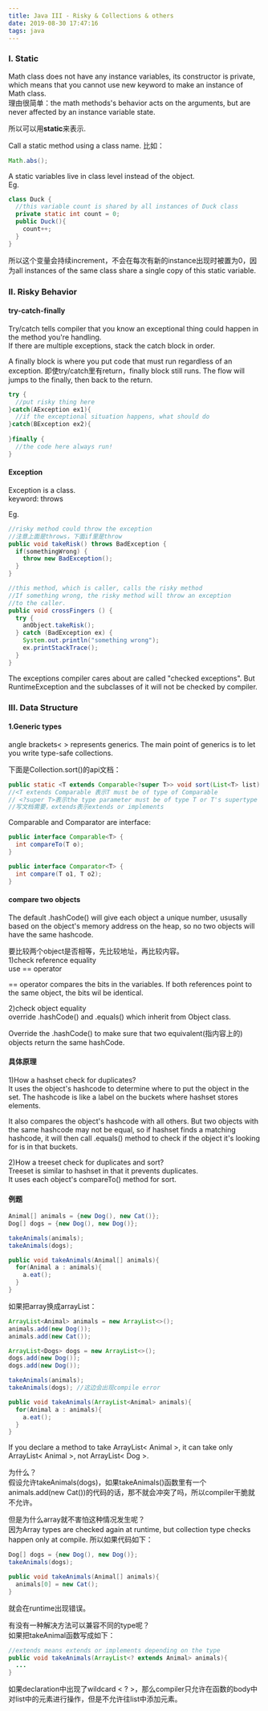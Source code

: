 ```yaml
---
title: Java III - Risky & Collections & others
date: 2019-08-30 17:47:16
tags: java
---
```


### I. Static

Math class does not have any instance variables, its constructor is private, which means that you cannot use new keyword to make an instance of Math class.  
理由很简单：the math methods's behavior acts on the arguments, but are never affected by an instance variable state.

所以可以用**static**来表示.

Call a static method using a class name. 比如：

```java
Math.abs();
```

A static variables live in class level instead of the object.  
Eg.

```java
class Duck {
  //this variable count is shared by all instances of Duck class
  private static int count = 0;
  public Duck(){
    count++;
  }
}
```

所以这个变量会持续increment，不会在每次有新的instance出现时被置为0，因为all instances of the same class share a single copy of this static variable.

### II. Risky Behavior

#### try-catch-finally

Try/catch tells compiler that you know an exceptional thing could happen in the method you're handling.  
If there are multiple exceptions, stack the catch block in order.

A finally block is where you put code that must run regardless of an exception. 即使try/catch里有return，finally block still runs. The flow will jumps to the finally, then back to the return.

```java
try {
  //put risky thing here
}catch(AException ex1){
  //if the exceptional situation happens, what should do
}catch(BException ex2){
  
}finally {
  //the code here always run! 
}
```

#### Exception

Exception is a class.  
keyword: throws

Eg.

```java
//risky method could throw the exception
//注意上面是throws，下面if里是throw
public void takeRisk() throws BadException {
  if(somethingWrong) {
    throw new BadException();
  }
}

//this method, which is caller, calls the risky method
//If something wrong, the risky method will throw an exception
//to the caller.
public void crossFingers () {
  try {
    anObject.takeRisk();
  } catch (BadException ex) {
    System.out.println("something wrong");
    ex.printStackTrace();
  }
}
```

The exceptions compiler cares about are called "checked exceptions". But RuntimeException and the subclasses of it will not be checked by compiler.

### III. Data Structure

#### 1.Generic types

angle brackets< > represents generics. The main point of generics is to let you write type-safe collections.

下面是Collection.sort()的api文档：

```java
public static <T extends Comparable<?super T>> void sort(List<T> list)
//<T extends Comparable 表示T must be of type of Comparable
// <?super T>表示the type parameter must be of type T or T's supertype
//写文档需要，extends表示extends or implements
```

Comparable and Comparator are interface:

```java
public interface Comparable<T> {
  int compareTo(T o);
}

public interface Comparator<T> {
  int compare(T o1, T o2);
}
```

#### compare two objects

The default .hashCode() will give each object a unique number, ususally based on the object's memory address on the heap, so no two objects will have the same hashcode.

要比较两个object是否相等，先比较地址，再比较内容。  
1)check reference equality  
use == operator

== operator compares the bits in the variables. If both references point to the same object, the bits wil be identical.

2)check object equality  
override .hashCode() and .equals() which inherit from Object class.

Override the .hashCode() to make sure that two equivalent(指内容上的) objects return the same hashCode.

#### 具体原理

1)How a hashset check for duplicates?  
It uses the object's hashcode to determine where to put the object in the set. The hashcode is like a label on the buckets where hashset stores elements.

It also compares the object's hashcode with all others. But two objects with the same hashcode may not be equal, so if hashset finds a matching hashcode, it will then call .equals() method to check if the object it's looking for is in that buckets.

2)How a treeset check for duplicates and sort?  
Treeset is similar to hashset in that it prevents duplicates.  
It uses each object's compareTo() method for sort.  

#### 例题

```java
Animal[] animals = {new Dog(), new Cat()};
Dog[] dogs = {new Dog(), new Dog()};

takeAnimals(animals);
takeAnimals(dogs);

public void takeAnimals(Animal[] animals){
  for(Animal a : animals){
    a.eat();
  }
}
```

如果把array换成arrayList：

```java
ArrayList<Animal> animals = new ArrayList<>();
animals.add(new Dog());
animals.add(new Cat());

ArrayList<Dogs> dogs = new ArrayList<>();
dogs.add(new Dog());
dogs.add(new Dog());

takeAnimals(animals);
takeAnimals(dogs); //这边会出现compile error

public void takeAnimals(ArrayList<Animal> animals){
  for(Animal a : animals){
    a.eat();
  }
}
```

If you declare a method to take ArrayList< Animal >, it can take only ArrayList< Animal >, not ArrayList< Dog >.

为什么？  
假设允许takeAnimals(dogs)，如果takeAnimals()函数里有一个animals.add(new Cat())的代码的话，那不就会冲突了吗，所以compiler干脆就不允许。

但是为什么array就不害怕这种情况发生呢？  
因为Array types are checked again at runtime, but collection type checks happen only at compile. 所以如果代码如下：

```java
Dog[] dogs = {new Dog(), new Dog()};
takeAnimals(dogs);

public void takeAnimals(Animal[] animals){
  animals[0] = new Cat();
}
```

就会在runtime出现错误。
</br>

有没有一种解决方法可以兼容不同的type呢？  
如果把takeAnimal函数写成如下：

```java
//extends means extends or implements depending on the type
public void takeAnimals(ArrayList<? extends Animal> animals){
  ...
}
```

如果declaration中出现了wildcard < ? >，那么compiler只允许在函数的body中对list中的元素进行操作，但是不允许往list中添加元素。
